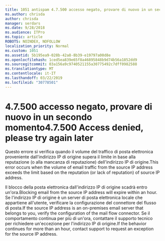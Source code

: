 ```yaml
---
title: 1051 antispam 4.7.500 accesso negato, provare di nuovo in un secondo momento
ms.author: chrisda
author: chrisda
manager: serdars
ms.date: 9/28/2018
ms.audience: ITPro
ms.topic: article
ROBOTS: NOINDEX, NOFOLLOW
localization_priority: Normal
ms.custom: 1051
ms.assetid: 5b195ea9-028b-42a8-8b39-e19797a00d8e
ms.openlocfilehash: 1ced5ea839e65f8a46895848b9d74b56a1852dd9
ms.sourcegitcommit: 03a156a9c9740521155a30775492c7dff0982588
ms.translationtype: MT
ms.contentlocale: it-IT
ms.lasthandoff: 03/22/2019
ms.locfileid: "30778501"
---
```

# <a name="47500-access-denied-please-try-again-later"></a><span data-ttu-id="fe6ff-102">4.7.500 accesso negato, provare di nuovo in un secondo momento</span><span class="sxs-lookup"><span data-stu-id="fe6ff-102">4.7.500 Access denied, please try again later</span></span>

<span data-ttu-id="fe6ff-103">Questo errore si verifica quando il volume del traffico di posta elettronica proveniente dall'indirizzo IP di origine supera il limite in base alla reputazione (o alla mancanza di reputazione) dell'indirizzo IP di origine.</span><span class="sxs-lookup"><span data-stu-id="fe6ff-103">This error occurs when the volume of email traffic from the source IP address exceeds the limit based on the reputation (or lack of reputation) of source IP address.</span></span>
  
<span data-ttu-id="fe6ff-104">Il blocco della posta elettronica dall'indirizzo IP di origine scadrà entro un'ora.</span><span class="sxs-lookup"><span data-stu-id="fe6ff-104">Blocking email from the source IP address will expire within an hour.</span></span> <span data-ttu-id="fe6ff-105">Se l'indirizzo IP di origine è un server di posta elettronica locale che appartiene all'utente, verificare la configurazione del connettore del flusso di posta.</span><span class="sxs-lookup"><span data-stu-id="fe6ff-105">If the source IP address is an on-premises email server that belongs to you, verify the configuration of the mail flow connector.</span></span> <span data-ttu-id="fe6ff-106">Se il comportamento continua per più di un'ora, contattare il supporto tecnico per richiedere un'eccezione per l'indirizzo IP di origine.</span><span class="sxs-lookup"><span data-stu-id="fe6ff-106">If the behavior continues for more than an hour, contact support to request an exception for the source IP address.</span></span>
  

